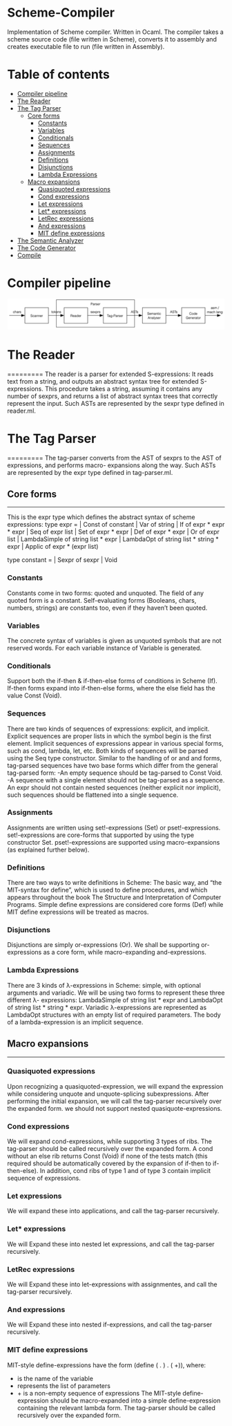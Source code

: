 # Scheme-Compiler
Implementation of Scheme compiler. Written in Ocaml.
The compiler takes a scheme source code (file written in Scheme), 
converts it to assembly and creates executable file to run (file written in Assembly).

# Table of contents
<!--ts-->
   * [Compiler pipeline](#Compiler-pipeline)
   * [The Reader](#The-Reader)
   * [The Tag Parser](#The-Tag-Parser)
      * [Core forms](#Core-forms)
      	* [Constants](#Constants)
	    * [Variables](#Variables)
	    * [Conditionals](#Conditionals)
	    * [Sequences](#Sequences)
	    * [Assignments](#Assignments)
	    * [Definitions](#Definitions)
	    * [Disjunctions](#Disjunctions)
	    * [Lambda Expressions](#Lambda-Expressions)
	  * [Macro expansions](#Macro-expansions)
	    * [Quasiquoted expressions](#Quasiquoted-expressions)
	    * [Cond expressions](#Cond-expressions)
	    * [Let expressions](#Let-expressions)
	    * [Let* expressions](#Let*-expressions)
	    * [LetRec expressions](#LetRec-expressions)
	    * [And expressions](#And-expressions)
	    * [MIT define expressions](#MIT-define-expressions)
   * [The Semantic Analyzer](#The-Semantic-Analyzer)
   * [The Code Generator](#The-Code-Generation)
   * [Compile](#Compilation)
<!--te-->

Compiler pipeline
=========
 <img src="./img/pipeline.png"><br/>
 
# The Reader
=========
The reader is a parser for extended S-expressions: It reads text from a string, and outputs an abstract syntax tree for extended S-expressions.
This procedure takes a string, assuming it contains any number of sexprs, and returns a list of abstract syntax trees that correctly represent the input. Such ASTs are represented by the sexpr type defined in reader.ml.

# The Tag Parser
=========
The tag-parser converts from the AST of sexprs to the AST of expressions, and performs macro- expansions along the way. Such ASTs are represented by the expr type defined in tag-parser.ml.

## Core forms
----
This is the expr type which defines the abstract syntax of scheme expressions:
type expr =
| Const of constant
| Var of string
| If of expr * expr * expr
| Seq of expr list
| Set of expr * expr
| Def of expr * expr
| Or of expr list
| LambdaSimple of string list * expr
| LambdaOpt of string list * string * expr | Applic of expr * (expr list)

type constant =
| Sexpr of sexpr | Void

### Constants

Constants come in two forms: quoted and unquoted. The field of any quoted form is a constant. Self-evaluating forms (Booleans, chars, numbers, strings) are constants too, even if they haven’t been quoted.

### Variables

The concrete syntax of variables is given as unquoted symbols that are not reserved words. For each variable instance of Variable is generated.

### Conditionals

Support both the if-then & if-then-else forms of conditions in Scheme (If). If-then forms expand into if-then-else forms, where the else field has the value Const (Void).

### Sequences
There are two kinds of sequences of expressions: explicit, and implicit. Explicit sequences are proper lists in which the symbol begin is the first element. Implicit sequences of expressions appear in various special forms, such as cond, lambda, let, etc. Both kinds of sequences will be parsed using the Seq type constructor.
Similar to the handling of or and and forms, tag-parsed sequences have two base forms which differ from the general tag-parsed form:
-An empty sequence should be tag-parsed to Const Void.
-A sequence with a single element should not be tag-parsed as a sequence.
An expr should not contain nested sequences (neither explicit nor implicit), such sequences should be flattened into a single sequence.

### Assignments
Assignments are written using set!-expressions (Set) or pset!-expressions. set!-expressions are core-forms that supported by using the type constructor Set. pset!-expressions are supported using macro-expansions (as explained further below).

### Definitions
There are two ways to write definitions in Scheme: The basic way, and “the MIT-syntax for define”, which is used to define procedures, and which appears throughout the book The Structure and Interpretation of Computer Programs. Simple define expressions are considered core forms (Def) while MIT define expressions will be treated as macros.

### Disjunctions
Disjunctions are simply or-expressions (Or). We shall be supporting
or-expressions as a core form, while macro-expanding and-expressions.

### Lambda Expressions
There are 3 kinds of λ-expressions in Scheme: simple, with optional arguments and variadic. We will be using two forms to represent these three different λ- expressions: LambdaSimple of string list * expr and LambdaOpt of string list * string * expr. Variadic λ-expressions are represented as LambdaOpt structures with an empty list of required parameters. The body of a lambda-expression is an implicit sequence.

## Macro expansions
----

### Quasiquoted expressions
Upon recognizing a quasiquoted-expression, we will expand the expression while considering unquote and unquote-splicing subexpressions. After performing the initial expansion, we will call the tag-parser recursively over the expanded form.
we should not support nested quasiquote-expressions.

### Cond expressions
We will expand cond-expressions, while supporting 3 types of ribs. The tag-parser should be called recursively over the expanded form. A cond without an else rib returns Const (Void) if none of the tests match (this required should be automatically covered by the expansion of if-then to if-then-else). In addition, cond ribs of type 1 and of type 3 contain implicit sequence of expressions.

### Let expressions
We will expand these into applications, and call the tag-parser recursively.

### Let* expressions
We will Expand these into nested let expressions, and call the tag-parser recursively.

### LetRec expressions
We will Expand these into let-expressions with assignmentes, and call the tag-parser recursively.

### And expressions
We will Expand these into nested if-expressions, and call the tag-parser recursively.

### MIT define expressions
MIT-style define-expressions have the form (define (<name> . <argl>) . (<expr> +)), where:
- <name> is the name of the variable
- <argl> represents the list of parameters
- <expr> + is a non-empty sequence of expressions
The MIT-style define-expression should be macro-expanded into a simple define-expression containing the relevant lambda form. The tag-parser should be called recursively over the expanded form.


